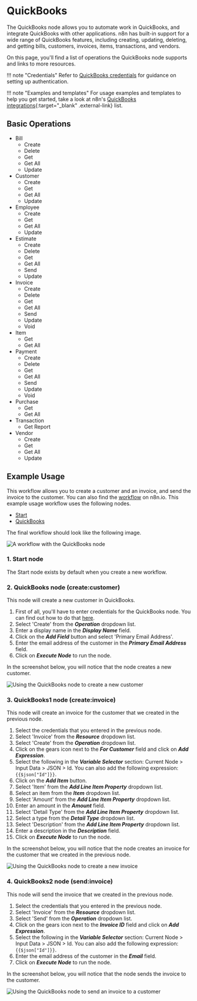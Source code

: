 # QuickBooks

The QuickBooks node allows you to automate work in QuickBooks, and integrate QuickBooks with other applications. n8n has built-in support for a wide range of QuickBooks features, including creating, updating, deleting, and getting bills, customers, invoices, items, transactions, and vendors. 

On this page, you'll find a list of operations the QuickBooks node supports and links to more resources.

!!! note "Credentials"
    Refer to [QuickBooks credentials](https://docs.n8n.io/integrations/builtin/credentials/quickbooks/) for guidance on setting up authentication. 

!!! note "Examples and templates"
    For usage examples and templates to help you get started, take a look at n8n's [QuickBooks integrations](https://n8n.io/integrations/quickbooks-online/){:target="_blank" .external-link} list.


## Basic Operations

* Bill
    * Create
    * Delete
    * Get
    * Get All
    * Update
* Customer
    * Create
    * Get
    * Get All
    * Update
* Employee
    * Create
    * Get
    * Get All
    * Update
* Estimate
    * Create
    * Delete
    * Get
    * Get All
    * Send
    * Update
* Invoice
    * Create
    * Delete
    * Get
    * Get All
    * Send
    * Update
    * Void
* Item
    * Get
    * Get All
* Payment
    * Create
    * Delete
    * Get
    * Get All
    * Send
    * Update
    * Void
* Purchase
    * Get
    * Get All
* Transaction
    * Get Report
* Vendor
    * Create
    * Get
    * Get All
    * Update

## Example Usage

This workflow allows you to create a customer and an invoice, and send the invoice to the customer. You can also find the [workflow](https://n8n.io/workflows/949) on n8n.io. This example usage workflow uses the following nodes.
- [Start](/integrations/builtin/core-nodes/n8n-nodes-base.start/)
- [QuickBooks]()

The final workflow should look like the following image.

![A workflow with the QuickBooks node](/_images/integrations/builtin/app-nodes/quickbooks/workflow.png)

### 1. Start node

The Start node exists by default when you create a new workflow.

### 2. QuickBooks node (create:customer)

This node will create a new customer in QuickBooks.

1. First of all, you'll have to enter credentials for the QuickBooks node. You can find out how to do that [here](/integrations/builtin/credentials/quickbooks/).
2. Select 'Create' from the ***Operation*** dropdown list.
3. Enter a display name in the ***Display Name*** field.
4. Click on the ***Add Field*** button and select 'Primary Email Address'.
5. Enter the email address of the customer in the ***Primary Email Address*** field.
6. Click on ***Execute Node*** to run the node.

In the screenshot below, you will notice that the node creates a new customer.

![Using the QuickBooks node to create a new customer](/_images/integrations/builtin/app-nodes/quickbooks/quickbooks_node.png)

### 3. QuickBooks1 node (create:invoice)

This node will create an invoice for the customer that we created in the previous node.


1. Select the credentials that you entered in the previous node.
2. Select 'Invoice' from the ***Resource*** dropdown list.
3. Select 'Create' from the ***Operation*** dropdown list.
4. Click on the gears icon next to the ***For Customer*** field and click on ***Add Expression***.
5. Select the following in the ***Variable Selector*** section: Current Node > Input Data > JSON > Id. You can also add the following expression: `{{$json["Id"]}}`.
6. Click on the ***Add Item*** button.
7. Select 'Item' from the ***Add Line Item Property*** dropdown list.
8. Select an item from the ***Item*** dropdown list.
9. Select 'Amount' from the ***Add Line Item Property*** dropdown list.
10. Enter an amount in the ***Amount*** field.
11. Select 'Detail Type' from the ***Add Line Item Property*** dropdown list.
12. Select a type from the ***Detail Type*** dropdown list.
13. Select 'Description' from the ***Add Line Item Property*** dropdown list.
14. Enter a description in the ***Description*** field.
15. Click on ***Execute Node*** to run the node.

In the screenshot below, you will notice that the node creates an invoice for the customer that we created in the previous node.

![Using the QuickBooks node to create a new invoice](/_images/integrations/builtin/app-nodes/quickbooks/quickbooks1_node.png)

### 4. QuickBooks2 node (send:invoice)

This node will send the invoice that we created in the previous node.

1. Select the credentials that you entered in the previous node.
2. Select 'Invoice' from the ***Resource*** dropdown list.
3. Select 'Send' from the ***Operation*** dropdown list.
4. Click on the gears icon next to the ***Invoice ID*** field and click on ***Add Expression***.
5. Select the following in the ***Variable Selector*** section: Current Node > Input Data > JSON > Id. You can also add the following expression: `{{$json["Id"]}}`.
6. Enter the email address of the customer in the ***Email*** field.
7. Click on ***Execute Node*** to run the node.


In the screenshot below, you will notice that the node sends the invoice to the customer.

![Using the QuickBooks node to send an invoice to a customer](/_images/integrations/builtin/app-nodes/quickbooks/quickbooks2_node.png)
